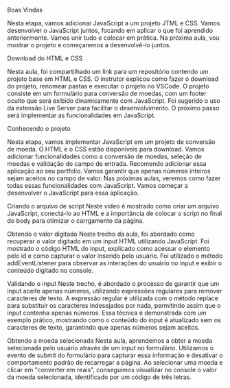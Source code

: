 Boas Vindas

Nesta etapa, vamos adicionar JavaScript a um projeto JTML e CSS. Vamos desenvolver o JavaScript juntos, focando em aplicar o que foi aprendido anteriormente. Vamos unir tudo e colocar em prática. Na próxima aula, vou mostrar o projeto e começaremos a desenvolvê-lo juntos.

Download do HTML e CSS

Nesta aula, foi compartilhado um link para um repositório contendo um projeto base em HTML e CSS. O instrutor explicou como fazer o download do projeto, renomear pastas e executar o projeto no VSCode. O projeto consiste em um formulário para conversão de moedas, com um footer oculto que será exibido dinamicamente com JavaScript. Foi sugerido o uso da extensão Live Server para facilitar o desenvolvimento. O próximo passo será implementar as funcionalidades em JavaScript. 

Conhecendo o projeto

Nesta etapa, vamos implementar JavaScript em um projeto de conversão de moeda. O HTML e o CSS estão disponíveis para download. Vamos adicionar funcionalidades como a conversão de moedas, seleção de moedas e validação do campo de entrada. Recomendo adicionar essa aplicação ao seu portfolio. Vamos garantir que apenas números inteiros sejam aceitos no campo de valor. Nas próximas aulas, veremos como fazer todas essas funcionalidades com JavaScript. Vamos começar a desenvolver o JavaScript para essa aplicação.

Criando o arquivo de script
Neste vídeo é mostrado como criar um arquivo JavaScript, conectá-lo ao HTML e a importância de colocar o script no final do body para otimizar o carrgamento da página.

Obtendo o valor digitado
Neste trecho da aula, foi abordado como recuperar o valor digitado em um input HTML utilizando JavaScript. Foi mostrado o código HTML do input, explicado como acessar o elemento pelo id e como capturar o valor inserido pelo usuário. Foi utilizado o método addEventListener para observar as interações do usuário no input e exibir o conteúdo digitado no console.

Validando o input
Neste trecho, é abordado o processo de garantir que um input aceite apenas números, utilizando expressões regulares para remover caracteres de texto. A expressão regular é utilizada com o método replace para substituir os caracteres indesejados por nada, permitindo assim que o input contenha apenas números. Essa técnica é demonstrada com um exemplo prático, mostrando como o conteúdo do input é atualizado sem os caracteres de texto, garantindo que apenas números sejam aceitos.

Obtendo a moeda selecionada
Nesta aula, aprendemos a obter a moeda selecionada pelo usuário através de um input no formulário. Utilizamos o evento de submit do formulário para capturar essa informação e desativar o comportamento padrão de recarregar a página. Ao selecionar uma moeda e clicar em "converter em reais", conseguimos visualizar no console o valor da moeda selecionada, identificado por um código de três letras.